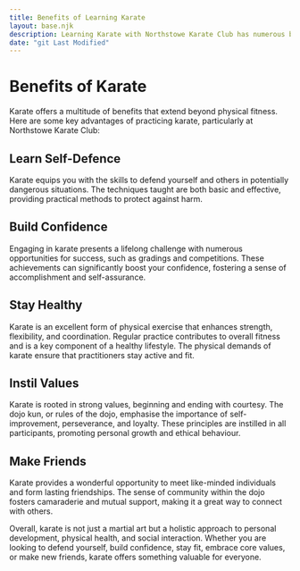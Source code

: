 ```yaml
---
title: Benefits of Learning Karate
layout: base.njk
description: Learning Karate with Northstowe Karate Club has numerous benefits including learning effective self defence, gaining confidence and improved fitness
date: "git Last Modified"
---
```

# Benefits of Karate
Karate offers a multitude of benefits that extend beyond physical fitness. Here are some key advantages of practicing karate, particularly at Northstowe Karate Club:

## Learn Self-Defence
Karate equips you with the skills to defend yourself and others in potentially dangerous situations. The techniques taught are both basic and effective, providing practical methods to protect against harm.

## Build Confidence
Engaging in karate presents a lifelong challenge with numerous opportunities for success, such as gradings and competitions. These achievements can significantly boost your confidence, fostering a sense of accomplishment and self-assurance.

## Stay Healthy
Karate is an excellent form of physical exercise that enhances strength, flexibility, and coordination. Regular practice contributes to overall fitness and is a key component of a healthy lifestyle. The physical demands of karate ensure that practitioners stay active and fit.

## Instil Values
Karate is rooted in strong values, beginning and ending with courtesy. The dojo kun, or rules of the dojo, emphasise the importance of self-improvement, perseverance, and loyalty. These principles are instilled in all participants, promoting personal growth and ethical behaviour.

## Make Friends
Karate provides a wonderful opportunity to meet like-minded individuals and form lasting friendships. The sense of community within the dojo fosters camaraderie and mutual support, making it a great way to connect with others.

Overall, karate is not just a martial art but a holistic approach to personal development, physical health, and social interaction. Whether you are looking to defend yourself, build confidence, stay fit, embrace core values, or make new friends, karate offers something valuable for everyone.

